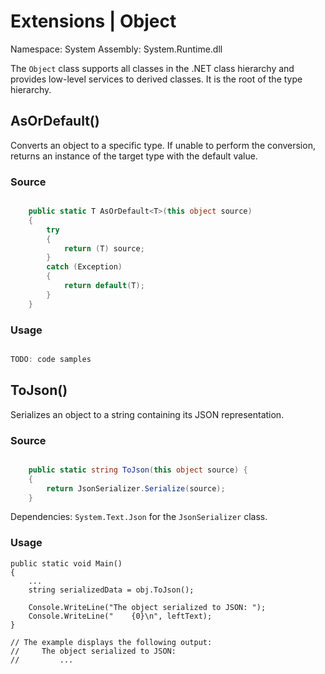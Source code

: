 # Extensions | Object

Namespace: System
Assembly: System.Runtime.dll

The `Object` class supports all classes in the .NET class hierarchy and provides low-level services to derived classes. It is the root of the type hierarchy.
<br>


## AsOrDefault()

Converts an object to a specific type. If unable to perform the conversion, returns an instance of the target type with the default value.

### Source

```csharp

    public static T AsOrDefault<T>(this object source)
    {
        try
        {
            return (T) source;
        }
        catch (Exception)
        {
            return default(T);
        }
    }

```

### Usage

```csharp

TODO: code samples

```


## ToJson()

Serializes an object to a string containing its JSON representation.

### Source

```csharp

    public static string ToJson(this object source) {
    {
        return JsonSerializer.Serialize(source);
    }

```

Dependencies:
    `System.Text.Json` for the `JsonSerializer` class.
        
### Usage

    public static void Main()
    {
        ...
        string serializedData = obj.ToJson();
	    
        Console.WriteLine("The object serialized to JSON: ");
        Console.WriteLine("    {0}\n", leftText);
    }

    // The example displays the following output:
    //     The object serialized to JSON: 
    //         ...


